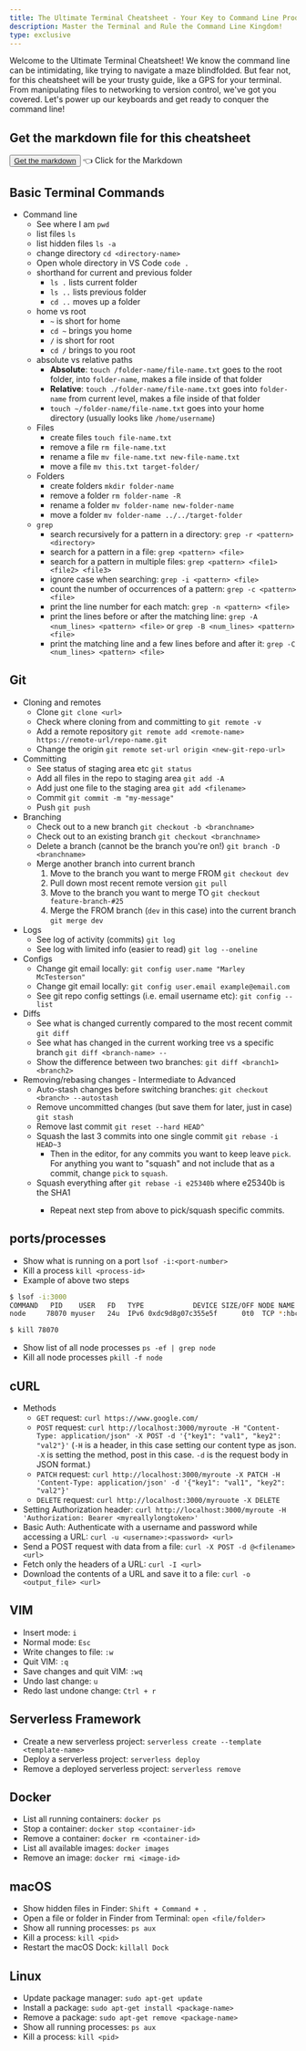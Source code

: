 ```yaml
---
title: The Ultimate Terminal Cheatsheet - Your Key to Command Line Productivity
description: Master the Terminal and Rule the Command Line Kingdom!
type: exclusive
---
```


Welcome to the Ultimate Terminal Cheatsheet! We know the command line can be intimidating, like trying to navigate a maze blindfolded. But fear not, for this cheatsheet will be your trusty guide, like a GPS for your terminal. From manipulating files to networking to version control, we've got you covered. Let's power up our keyboards and get ready to conquer the command line!

## Get the markdown file for this cheatsheet
<button class="button button-info button-medium hover-grow">
<a href="https://gist.github.com/wallacepreston/180194b3799bc936e3a035449b8c06ac">
  Get the markdown
</a>
</button> 👈 Click for the Markdown

## Basic Terminal Commands
- Command line
  - See where I am `pwd`
  - list files `ls`
  - list hidden files `ls -a`
  - change directory `cd <directory-name>`
  - Open whole directory in VS Code `code .`
  - shorthand for current and previous folder
    - `ls .` lists current folder
    - `ls ..` lists previous folder
    - `cd ..` moves up a folder
  - home vs root
    - `~` is short for home
    - `cd ~` brings you home
    - `/` is short for root
    - `cd /` brings to you root
  - absolute vs relative paths
    - **Absolute**: `touch /folder-name/file-name.txt` goes to the root folder, into `folder-name`, makes a file inside of that folder
    - **Relative**: `touch ./folder-name/file-name.txt` goes into `folder-name` from current level, makes a file inside of that folder
    - `touch ~/folder-name/file-name.txt` goes into your home directory (usually looks like `/home/username`)
  - Files
    - create files `touch file-name.txt`
    - remove a file `rm file-name.txt`
    - rename a file `mv file-name.txt new-file-name.txt`
    - move a file `mv this.txt target-folder/`
  - Folders
    - create folders `mkdir folder-name`
    - remove a folder `rm folder-name -R`
    - rename a folder `mv folder-name new-folder-name`
    - move a folder `mv folder-name ../../target-folder`
  - `grep`
    - search recursively for a pattern in a directory: `grep -r <pattern> <directory>`
    - search for a pattern in a file: `grep <pattern> <file>`
    - search for a pattern in multiple files: `grep <pattern> <file1> <file2> <file3>`
    - ignore case when searching: `grep -i <pattern> <file>`
    - count the number of occurrences of a pattern: `grep -c <pattern> <file>`
    - print the line number for each match: `grep -n <pattern> <file>`
    - print the lines before or after the matching line: `grep -A <num_lines> <pattern> <file>` or `grep -B <num_lines> <pattern> <file>`
    - print the matching line and a few lines before and after it: `grep -C <num_lines> <pattern> <file>`

## Git
- Cloning and remotes
  - Clone `git clone <url>`
  - Check where cloning from and committing to `git remote -v`
  - Add a remote repository  `git remote add <remote-name> https://remote-url/repo-name.git`
  - Change the origin `git remote set-url origin <new-git-repo-url>`
- Committing
  - See status of staging area etc `git status`
  - Add all files in the repo to staging area `git add -A`
  - Add just one file to the staging area `git add <filename>`
  - Commit `git commit -m "my-message"`
  - Push `git push`
- Branching
  - Check out to a new branch `git checkout -b <branchname>`
  - Check out to an existing branch `git checkout <branchname>`
  - Delete a branch (cannot be the branch you're on!) `git branch -D <branchname>`
  - Merge another branch into current branch
    1. Move to the branch you want to merge FROM `git checkout dev`
    2. Pull down most recent remote version `git pull`
    3. Move to the branch you want to merge TO `git checkout feature-branch-#25`
    4. Merge the FROM branch (`dev` in this case) into the current branch `git merge dev`
- Logs
  - See log of activity (commits) `git log`
  - See log with limited info (easier to read) `git log --oneline`
- Configs
  - Change git email locally: `git config user.name "Marley McTesterson"`
  - Change git email locally: `git config user.email example@email.com`
  - See git repo config settings (i.e. email username etc): `git config --list`
- Diffs
  - See what is changed currently compared to the most recent commit `git diff`
  - See what has changed in the current working tree vs a specific branch `git diff <branch-name> --`
  - Show the difference between two branches: `git diff <branch1> <branch2>`
- Removing/rebasing changes - Intermediate to Advanced
  - Auto-stash changes before switching branches: `git checkout <branch> --autostash`
  - Remove uncommitted changes (but save them for later, just in case) `git stash`
  - Remove last commit `git reset --hard HEAD^`
  - Squash the last 3 commits into one single commit `git rebase -i HEAD~3`
    - Then in the editor, for any commits you want to keep leave `pick`. For anything you want to "squash" and not include that as a commit, change `pick` to `squash`.
  - Squash everything after <SHA1> `git rebase -i e25340b` where e25340b is the SHA1
    - Repeat next step from above to pick/squash specific  commits.

## ports/processes
- Show what is running on a port `lsof -i:<port-number>`
- Kill a process `kill <process-id>`
- Example of above two steps
```sh
$ lsof -i:3000
COMMAND   PID    USER   FD   TYPE            DEVICE SIZE/OFF NODE NAME
node     78070 myuser   24u  IPv6 0xdc9d8g07c355e5f      0t0  TCP *:hbci (LISTEN)

$ kill 78070
```
- Show list of all node processes `ps -ef | grep node`
- Kill all node processes `pkill -f node`

## cURL
- Methods
  - `GET` request: `curl https://www.google.com/`
  - `POST` request: `curl http://localhost:3000/myroute -H "Content-Type: application/json" -X POST -d '{"key1": "val1", "key2": "val2"}'` (`-H` is a header, in this case setting our content type as json. `-X` is setting the method, post in this case. `-d` is the request body in JSON format.)
  - `PATCH` request: `curl http://localhost:3000/myroute -X PATCH -H 'Content-Type: application/json' -d '{"key1": "val1", "key2": "val2"}'`
  - `DELETE` request: `curl http://localhost:3000/myrouote -X DELETE`
- Setting Authorization header: `curl http://localhost:3000/myroute -H 'Authorization: Bearer <myreallylongtoken>'`
- Basic Auth: Authenticate with a username and password while accessing a URL: `curl -u <username>:<password> <url>`
- Send a POST request with data from a file: `curl -X POST -d @<filename> <url>`
- Fetch only the headers of a URL: `curl -I <url>`
- Download the contents of a URL and save it to a file: `curl -o <output_file> <url>`

## VIM
  - Insert mode: `i`
  - Normal mode: `Esc`
  - Write changes to file: `:w`
  - Quit VIM: `:q`
  - Save changes and quit VIM: `:wq`
  - Undo last change: `u`
  - Redo last undone change: `Ctrl + r`

## Serverless Framework
  - Create a new serverless project: `serverless create --template <template-name>`
  - Deploy a serverless project: `serverless deploy`
  - Remove a deployed serverless project: `serverless remove`

## Docker
  - List all running containers: `docker ps`
  - Stop a container: `docker stop <container-id>`
  - Remove a container: `docker rm <container-id>`
  - List all available images: `docker images`
  - Remove an image: `docker rmi <image-id>`

## macOS
  - Show hidden files in Finder: `Shift + Command + .`
  - Open a file or folder in Finder from Terminal: `open <file/folder>`
  - Show all running processes: `ps aux`
  - Kill a process: `kill <pid>`
  - Restart the macOS Dock: `killall Dock`

## Linux
  - Update package manager: `sudo apt-get update`
  - Install a package: `sudo apt-get install <package-name>`
  - Remove a package: `sudo apt-get remove <package-name>`
  - Show all running processes: `ps aux`
  - Kill a process: `kill <pid>`
